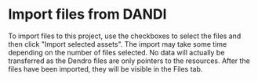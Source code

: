 # Import files from DANDI

To import files to this project, use the checkboxes to select the files and then click "Import selected assets". The import may take some time depending on the number of files selected. No data will actually be transferred as the Dendro files are only pointers to the resources. After the files have been imported, they will be visible in the Files tab.